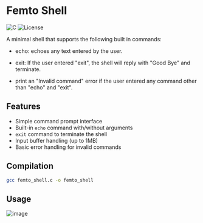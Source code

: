 # Femto Shell 

![C](https://img.shields.io/badge/Language-C-blue)
![License](https://img.shields.io/badge/License-MIT-green)

A minimal shell that supports the following built in commands:

- echo: echoes any text entered by the user.

- exit: If the user entered "exit", the shell will reply with "Good Bye" and terminate.

- print an "Invalid command" error if the user entered any command other than "echo" and "exit".

## Features

- Simple command prompt interface
- Built-in `echo` command with/without arguments
- `exit` command to terminate the shell
- Input buffer handling (up to 1MB)
- Basic error handling for invalid commands

## Compilation
```bash
gcc femto_shell.c -o femto_shell
```

## Usage
![image](https://github.com/user-attachments/assets/ffaba1b2-7a94-45e8-b451-56ea010a178c)

